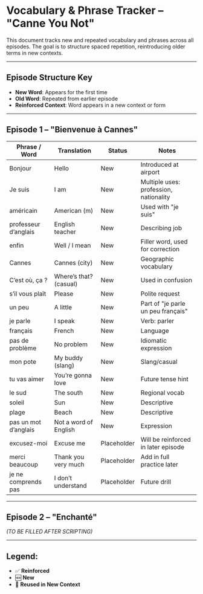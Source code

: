 # Vocabulary & Phrase Tracker – "Canne You Not"

This document tracks new and repeated vocabulary and phrases across all episodes. The goal is to structure spaced repetition, reintroducing older terms in new contexts.

---

## Episode Structure Key

- **New Word**: Appears for the first time
- **Old Word**: Repeated from earlier episode
- **Reinforced Context**: Word appears in a new context or form

---

## Episode 1 – "Bienvenue à Cannes"

| Phrase / Word | Translation              | Status     | Notes                                     |
|---------------|--------------------------|------------|-------------------------------------------|
| Bonjour       | Hello                    | New        | Introduced at airport                     |
| Je suis       | I am                     | New        | Multiple uses: profession, nationality    |
| américain     | American (m)             | New        | Used with "je suis"                       |
| professeur d’anglais | English teacher   | New        | Describing job                            |
| enfin         | Well / I mean            | New        | Filler word, used for correction          |
| Cannes        | Cannes (city)            | New        | Geographic vocabulary                     |
| C’est où, ça ?| Where’s that? (casual)   | New        | Used in confusion                         |
| s’il vous plaît | Please                 | New        | Polite request                            |
| un peu        | A little                 | New        | Part of "je parle un peu français"        |
| je parle      | I speak                  | New        | Verb: parler                              |
| français      | French                   | New        | Language                                  |
| pas de problème | No problem             | New        | Idiomatic expression                      |
| mon pote      | My buddy (slang)         | New        | Slang/casual                              |
| tu vas aimer  | You’re gonna love        | New        | Future tense hint                         |
| le sud        | The south                | New        | Regional vocab                            |
| soleil        | Sun                      | New        | Descriptive                              |
| plage         | Beach                    | New        | Descriptive                              |
| pas un mot d’anglais | Not a word of English | New    | Expression                                |
| excusez-moi   | Excuse me                | Placeholder| Will be reinforced in later episode       |
| merci beaucoup| Thank you very much      | Placeholder| Add in full practice later                |
| je ne comprends pas | I don’t understand | Placeholder| Future drill                              |

---

## Episode 2 – "Enchanté"

_(TO BE FILLED AFTER SCRIPTING)_

---

## Legend:
- ✅ **Reinforced**
- 🆕 **New**
- 🔁 **Reused in New Context**
